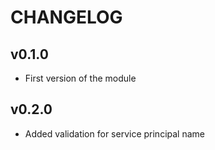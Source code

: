 # CHANGELOG

## v0.1.0

* First version of the module

## v0.2.0

* Added validation for service principal name

